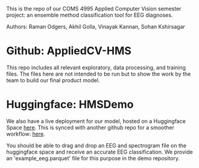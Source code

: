 This is the repo of our COMS 4995 Applied Computer Vision semester project: an ensemble method classification tool for EEG diagnoses.

Authors: Raman Odgers, Akhil Golla, Vinayak Kannan, Sohan Kshirsagar

# Github: AppliedCV-HMS
This repo includes all relevant exploratory, data processing, and training files.
The files here are not intended to be run but to show the work by the team to build our final product model.

# Huggingface: HMSDemo
We also have a live deployment for our model, hosted on a Huggingface Space [here](https://huggingface.co/spaces/ramanodgers/HMSDemo). 
This is synced with another github repo for a smoother workflow: [here](https://github.com/ramanodgers/HMSDemo).

You should be able to drag and drop an EEG and spectrogram file on the huggingface space and receive an accurate EEG classification. 
We provide an 'example_eeg.parquet' file for this purpose in the demo repository.  

